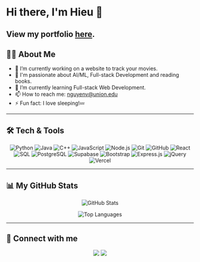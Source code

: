 # Hi there, I'm Hieu 👋

## View my portfolio <a href="hieu-nguyen.vercel.app">here</a>.

## 👨‍💻 About Me

* 🔭 I’m currently working on a website to track your movies.
* 👀 I'm passionate about AI/ML, Full-stack Development and reading books.
* 🌱 I’m currently learning Full-stack Web Development.
* 📫 How to reach me: [nguyenv@union.edu](mailto:nguyenv@union.edu)
* ⚡ Fun fact: I love sleeping!💤

---

## 🛠️ Tech & Tools

<p align="center">
  <img src="https://img.shields.io/badge/Python-3776AB?style=flat-square&logo=python&logoColor=white" alt="Python" />
  <img src="https://img.shields.io/badge/Java-ED8B00?style=flat-square&logo=openjdk&logoColor=white" alt="Java" />
  <img src="https://img.shields.io/badge/C++-00599C?style=flat-square&logo=c%2B%2B&logoColor=white" alt="C++" />
  <img src="https://img.shields.io/badge/JavaScript-F7DF1E?style=flat-square&logo=javascript&logoColor=black" alt="JavaScript" />
  <img src="https://img.shields.io/badge/Node.js-339933?style=flat-square&logo=nodedotjs&logoColor=white" alt="Node.js" />
  <img src="https://img.shields.io/badge/Git-F05032?style=flat-square&logo=git&logoColor=white" alt="Git" />
  <img src="https://img.shields.io/badge/GitHub-181717?style=flat-square&logo=github&logoColor=white" alt="GitHub" />
  <img src="https://img.shields.io/badge/React-20232A?style=flat-square&logo=react&logoColor=61DAFB" alt="React" />
  <img src="https://img.shields.io/badge/SQL-4479A1?style=flat-square&logo=database&logoColor=white" alt="SQL" />
  <img src="https://img.shields.io/badge/PostgreSQL-316192?style=flat-square&logo=postgresql&logoColor=white" alt="PostgreSQL" />
  <img src="https://img.shields.io/badge/Supabase-3FCF8E?style=flat-square&logo=supabase&logoColor=white" alt="Supabase" />
  <img src="https://img.shields.io/badge/Bootstrap-7952B3?style=flat-square&logo=bootstrap&logoColor=white" alt="Bootstrap" />
  <img src="https://img.shields.io/badge/Express-000000?style=flat-square&logo=express&logoColor=white" alt="Express.js" />
  <img src="https://img.shields.io/badge/jQuery-0769AD?style=flat-square&logo=jquery&logoColor=white" alt="jQuery" />
  <img src="https://img.shields.io/badge/Vercel-000000?style=flat-square&logo=vercel&logoColor=white" alt="Vercel" />
</p>

---

## 📊 My GitHub Stats

<p align="center">
  <img src="https://github-readme-stats.vercel.app/api?username=Hieuuum&show_icons=true&theme=radical&hide_border=true&count_private=true" alt="GitHub Stats" />
</p>

<p align="center">
  <img src="https://github-readme-stats.vercel.app/api/top-langs/?username=Hieuuum&layout=compact&theme=radical&hide_border=true" alt="Top Languages" />
</p>

---

## 🤝 Connect with me

<p align="center">
  <img src="https://img.shields.io/badge/linkedin-%230077B5.svg?&style=for-the-badge&logo=linkedin&logoColor=white" href="https://www.linkedin.com/in/hieu-nguyen-9a072b336/">
  <img src="https://img.shields.io/badge/Gmail-D14836?style=for-the-badge&logo=gmail&logoColor=white" href="mailto:nguyenv@union.edu">
</p>
